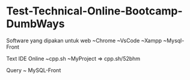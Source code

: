 # Test-Technical-Online-Bootcamp-DumbWays
Software yang dipakan untuk web
  ~Chrome
  ~VsCode
  ~Xampp
  ~Mysql-Front
  
Text IDE Online 
 ~cpp.sh 
 ~MyProject => cpp.sh/52bhm
 
Query
 ~ MySQL-Front
